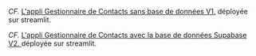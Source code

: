 *CF.* [L'appli Gestionnaire de Contacts sans base de données  V1.](https://vdepythontpncpy178-9ycvguzwy3qrrjryeb5via.streamlit.app/) déployée sur streamlit.

*CF.* [L'appli Gestionnaire de Contacts avec la base de données Supabase V2. ](https://vdepythontpncpy178-6u7rlcqbrpcf9khvhfksks.streamlit.app/) déployée sur streamlit.